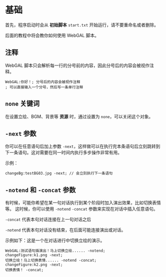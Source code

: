 # 基础

首先，程序启动时会从 **初始脚本** `start.txt` 开始运行，请不要重命名或者删除。

后面的教程中将会教你如何使用 WebGAL 脚本。

## 注释

WebGAL 脚本只会解析每一行的分号前的内容，因此分号后的内容会被视作注释。

``` ws
WebGAL:你好！; 分号后的内容会被视作注释
; 可以直接输入一个分号，然后写一条单行注释
```

## `none` 关键词

在设置立绘、BGM、背景等 **资源** 时，通过设置为 `none`，可以关闭这个对象。

## `-next` 参数

你可以在任意语句后加上参数 `-next`，这样做可以在执行完本条语句后立刻跳转到下一条语句。这对需要在同一时间内执行多步操作非常有用。

示例：

``` ws
changeBg:testBG03.jpg -next; // 会立刻执行下一条语句
```

## `-notend` 和 `-concat` 参数

有时候，可能你希望在某一句对话执行到某个阶段时加入演出效果，比如切换表情等。
这时候，你可以使用 `-notend` `-concat` 参数来实现在对话中插入任意语句。

`-concat` 代表本句对话连接在上一句对话之后

`-notend` 代表本句对话没有结束，在后面可能连接演出或对话。

示例如下：这是一个在对话进行中切换立绘的演示。

``` ws
WebGAL:测试语句插演出！马上切换立绘...... -notend;
changeFigure:k1.png -next;
切换立绘！马上切换表情...... -notend -concat;
changeFigure:k2.png -next;
切换表情！ -concat;
```
